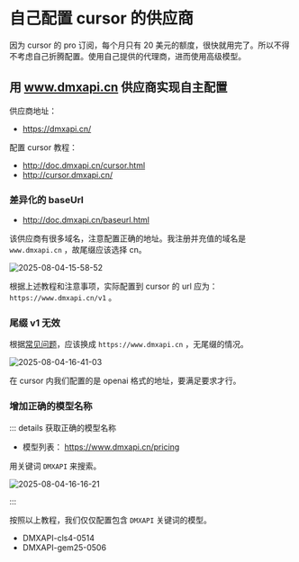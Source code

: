 # 自己配置 cursor 的供应商

因为 cursor 的 pro 订阅，每个月只有 20 美元的额度，很快就用完了。所以不得不考虑自己折腾配置。使用自己提供的代理商，进而使用高级模型。

## 用 www.dmxapi.cn 供应商实现自主配置

供应商地址：

- https://dmxapi.cn/

配置 cursor 教程：

- http://doc.dmxapi.cn/cursor.html
- http://cursor.dmxapi.cn/

### 差异化的 baseUrl

- http://doc.dmxapi.cn/baseurl.html

该供应商有很多域名，注意配置正确的地址。我注册并充值的域名是 `www.dmxapi.cn` ，故尾缀应该选择 cn。

![2025-08-04-15-58-52](https://gh-img-store.ruan-cat.com/img/2025-08-04-15-58-52.png)

根据上述教程和注意事项，实际配置到 cursor 的 url 应为： `https://www.dmxapi.cn/v1` 。

### 尾缀 v1 无效

根据[常见问题](http://qa.dmxapi.com/)，应该换成 `https://www.dmxapi.cn` ，无尾缀的情况。

![2025-08-04-16-41-03](https://gh-img-store.ruan-cat.com/img/2025-08-04-16-41-03.png)

在 cursor 内我们配置的是 openai 格式的地址，要满足要求才行。

### 增加正确的模型名称

::: details 获取正确的模型名称

- 模型列表： https://www.dmxapi.cn/pricing

用关键词 `DMXAPI` 来搜索。

![2025-08-04-16-16-21](https://gh-img-store.ruan-cat.com/img/2025-08-04-16-16-21.png)

:::

按照以上教程，我们仅仅配置包含 `DMXAPI` 关键词的模型。

- DMXAPI-cls4-0514
- DMXAPI-gem25-0506
